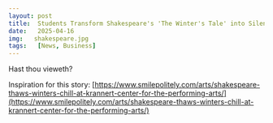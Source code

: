 ```yaml
---
layout: post
title:  Students Transform Shakespeare's 'The Winter's Tale' into Silent TikToks
date:   2025-04-16
img:   shakespeare.jpg
tags:   [News, Business]
---
```


Hast thou vieweth?

Inspiration for this story: [https://www.smilepolitely.com/arts/shakespeare-thaws-winters-chill-at-krannert-center-for-the-performing-arts/](https://www.smilepolitely.com/arts/shakespeare-thaws-winters-chill-at-krannert-center-for-the-performing-arts/)
